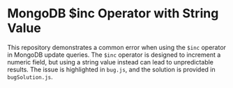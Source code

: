 # MongoDB $inc Operator with String Value

This repository demonstrates a common error when using the `$inc` operator in MongoDB update queries.  The `$inc` operator is designed to increment a numeric field, but using a string value instead can lead to unpredictable results. The issue is highlighted in `bug.js`, and the solution is provided in `bugSolution.js`.